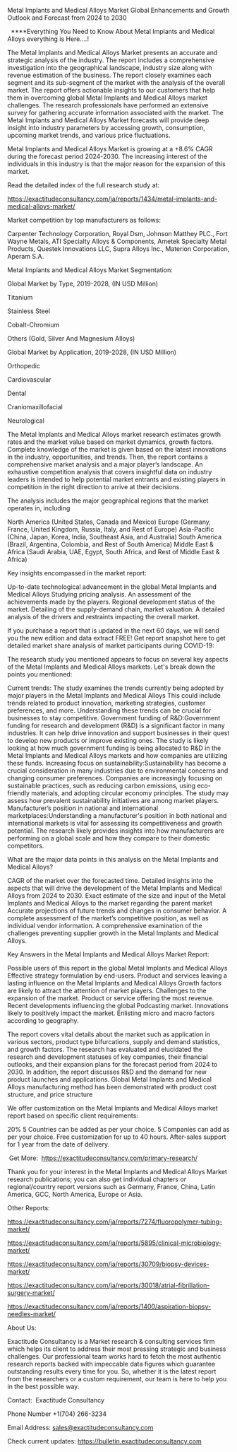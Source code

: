 Metal Implants and Medical Alloys Market Global Enhancements and Growth Outlook and Forecast from 2024 to 2030

  ****Everything You Need to Know About Metal Implants and Medical Alloys everything is Here....!

The Metal Implants and Medical Alloys Market presents an accurate and strategic analysis of the industry. The report includes a comprehensive investigation into the geographical landscape, industry size along with revenue estimation of the business. The report closely examines each segment and its sub-segment of the market with the analysis of the overall market. The report offers actionable insights to our customers that help them in overcoming global Metal Implants and Medical Alloys market challenges. The research professionals have performed an extensive survey for gathering accurate information associated with the market. The Metal Implants and Medical Alloys Market forecasts will provide deep insight into industry parameters by accessing growth, consumption, upcoming market trends, and various price fluctuations.

Metal Implants and Medical Alloys Market is growing at a +8.6% CAGR during the forecast period 2024-2030. The increasing interest of the individuals in this industry is that the major reason for the expansion of this market.

Read the detailed index of the full research study at:

https://exactitudeconsultancy.com/ja/reports/1434/metal-implants-and-medical-alloys-market/

Market competition by top manufacturers as follows:

Carpenter Technology Corporation, Royal Dsm, Johnson Matthey PLC., Fort Wayne Metals, ATI Specialty Alloys & Components, Ametek Specialty Metal Products, Questek Innovations LLC, Supra Alloys Inc., Materion Corporation, Aperam S.A.

Metal Implants and Medical Alloys Market Segmentation:

Global Market by Type, 2019-2028, (IN USD Million)

Titanium

Stainless Steel

Cobalt-Chromium

Others (Gold, Silver And Magnesium Alloys)

Global Market by Application, 2019-2028, (IN USD Million)

Orthopedic

Cardiovascular

Dental

Craniomaxillofacial

Neurological

The Metal Implants and Medical Alloys market research estimates growth rates and the market value based on market dynamics, growth factors. Complete knowledge of the market is given based on the latest innovations in the industry, opportunities, and trends. Then, the report contains a comprehensive market analysis and a major player’s landscape. An exhaustive competition analysis that covers insightful data on industry leaders is intended to help potential market entrants and existing players in competition in the right direction to arrive at their decisions.

The analysis includes the major geographical regions that the market operates in, including

North America (United States, Canada and Mexico)
Europe (Germany, France, United Kingdom, Russia, Italy, and Rest of Europe)
Asia-Pacific (China, Japan, Korea, India, Southeast Asia, and Australia)
South America (Brazil, Argentina, Colombia, and Rest of South America)
Middle East & Africa (Saudi Arabia, UAE, Egypt, South Africa, and Rest of Middle East & Africa)

Key insights encompassed in the market report:

Up-to-date technological advancement in the global Metal Implants and Medical Alloys
Studying pricing analysis.
An assessment of the achievements made by the players.
Regional development status of the market.
Detailing of the supply-demand chain, market valuation.
A detailed analysis of the drivers and restraints impacting the overall market.

If you purchase a report that is updated in the next 60 days, we will send you the new edition and data extract FREE! Get report snapshot here to get detailed market share analysis of market participants during COVID-19:

The research study you mentioned appears to focus on several key aspects of the Metal Implants and Medical Alloys markets. Let's break down the points you mentioned:

Current trends: The study examines the trends currently being adopted by major players in the Metal Implants and Medical Alloys This could include trends related to product innovation, marketing strategies, customer preferences, and more. Understanding these trends can be crucial for businesses to stay competitive.
Government funding of R&D:Government funding for research and development (R&D) is a significant factor in many industries. It can help drive innovation and support businesses in their quest to develop new products or improve existing ones. The study is likely looking at how much government funding is being allocated to R&D in the Metal Implants and Medical Alloys markets and how companies are utilizing these funds.
Increasing focus on sustainability:Sustainability has become a crucial consideration in many industries due to environmental concerns and changing consumer preferences. Companies are increasingly focusing on sustainable practices, such as reducing carbon emissions, using eco-friendly materials, and adopting circular economy principles. The study may assess how prevalent sustainability initiatives are among market players.
Manufacturer’s position in national and international marketplaces:Understanding a manufacturer's position in both national and international markets is vital for assessing its competitiveness and growth potential. The research likely provides insights into how manufacturers are performing on a global scale and how they compare to their domestic competitors.

What are the major data points in this analysis on the Metal Implants and Medical Alloys?

CAGR of the market over the forecasted time.
Detailed insights into the aspects that will drive the development of the Metal Implants and Medical Alloys from 2024 to 2030.
Exact estimate of the size and input of the Metal Implants and Medical Alloys to the market regarding the parent market
Accurate projections of future trends and changes in consumer behavior. A complete assessment of the market’s competitive position, as well as individual vendor information.
A comprehensive examination of the challenges preventing supplier growth in the Metal Implants and Medical Alloys.

Key Answers in the Metal Implants and Medical Alloys Market Report:

Possible users of this report in the global Metal Implants and Medical Alloys
Effective strategy formulation by end-users.
Product and services leaving a lasting influence on the Metal Implants and Medical Alloys
Growth factors are likely to attract the attention of market players.
Challenges to the expansion of the market.
Product or service offering the most revenue.
Recent developments influencing the global Podcasting market.
Innovations likely to positively impact the market.
Enlisting micro and macro factors according to geography.

The report covers vital details about the market such as application in various sectors, product type bifurcations, supply and demand statistics, and growth factors. The research has evaluated and elucidated the research and development statuses of key companies, their financial outlooks, and their expansion plans for the forecast period from 2024 to 2030. In addition, the report discusses R&D and the demand for new product launches and applications. Global Metal Implants and Medical Alloys manufacturing method has been demonstrated with product cost structure, and price structure

We offer customization on the Metal Implants and Medical Alloys market report based on specific client requirements:

20%
5 Countries can be added as per your choice.
5 Companies can add as per your choice.
Free customization for up to 40 hours.
After-sales support for 1 year from the date of delivery.

 Get More:  https://exactitudeconsultancy.com/primary-research/

Thank you for your interest in the Metal Implants and Medical Alloys Market research publications; you can also get individual chapters or regional/country report versions such as Germany, France, China, Latin America, GCC, North America, Europe or Asia.

Other Reports:

https://exactitudeconsultancy.com/ja/reports/7274/fluoropolymer-tubing-market/

https://exactitudeconsultancy.com/ja/reports/5895/clinical-microbiology-market/

https://exactitudeconsultancy.com/ja/reports/30709/biopsy-devices-market/

https://exactitudeconsultancy.com/ja/reports/30018/atrial-fibrillation-surgery-market/

https://exactitudeconsultancy.com/ja/reports/1400/aspiration-biopsy-needles-market/

About Us:

Exactitude Consultancy is a Market research & consulting services firm which helps its client to address their most pressing strategic and business challenges. Our professional team works hard to fetch the most authentic research reports backed with impeccable data figures which guarantee outstanding results every time for you. So, whether it is the latest report from the researchers or a custom requirement, our team is here to help you in the best possible way.

Contact:  Exactitude Consultancy

Phone Number +1(704) 266-3234

Email Address: sales@exactitudeconsultancy.com

Check current updates: https://bulletin.exactitudeconsultancy.com

 
